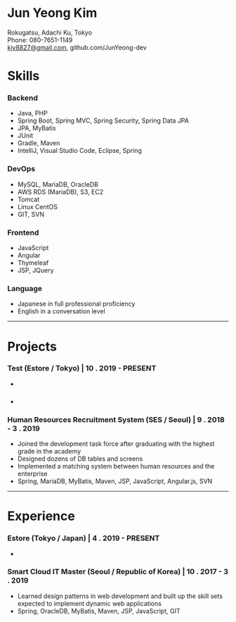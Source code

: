 # Jun Yeong Kim

Rokugatsu, Adachi Ku, Tokyo  
Phone: 080-7651-1149   
kjy8827@gmail.com, github.com/JunYeong-dev

# Skills
### Backend
* Java, PHP
* Spring Boot, Spring MVC, Spring Security, Spring Data JPA
* JPA, MyBatis
* JUnit
* Gradle, Maven
* IntelliJ, Visual Studio Code, Eclipse, Spring

### DevOps
* MySQL, MariaDB, OracleDB
* AWS RDS (MariaDB), S3, EC2
* Tomcat
* Linux CentOS
* GIT, SVN

### Frontend
* JavaScript
* Angular
* Thymeleaf
* JSP, JQuery

### Language
* Japanese in full professional proficiency
* English in a conversation level

---

# Projects
### Test (Estore / Tokyo) | 10 . 2019 - PRESENT
* 

### 
*

### Human Resources Recruitment System (SES / Seoul) | 9 . 2018 - 3 . 2019
* Joined the development task force after graduating with the highest grade in the academy
* Designed dozens of DB tables and screens
* Implemented a matching system between human resources and the enterprise 
* Spring, MariaDB, MyBatis, Maven, JSP, JavaScript, Angular.js, SVN

---

# Experience
### Estore (Tokyo / Japan) | 4 . 2019 - PRESENT  
*  

### Smart Cloud IT Master (Seoul / Republic of Korea) | 10 . 2017 - 3 . 2019 
* Learned design patterns in web development and built up the skill sets expected to implement dynamic web applications 
* Spring, OracleDB, MyBatis, Maven, JSP, JavaScript, GIT

